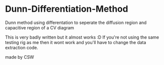# Dunn-Differentiation-Method
Dunn method using differentation to seperate the diffusion region and capacitive region of a CV diagram


This is very badly written but it almost works :D
If you're not using the same testing rig as me then it wont work and you'll have to change the data extraction code.

made by
CSW
